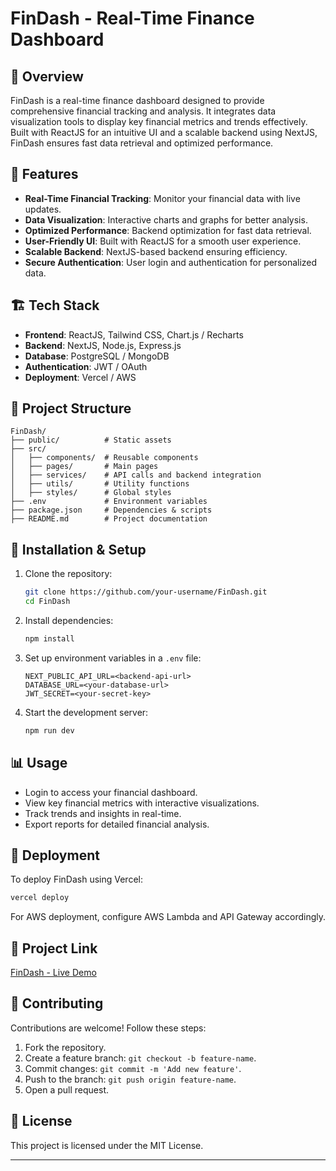 # FinDash - Real-Time Finance Dashboard

## 📌 Overview
FinDash is a real-time finance dashboard designed to provide comprehensive financial tracking and analysis. It integrates data visualization tools to display key financial metrics and trends effectively. Built with ReactJS for an intuitive UI and a scalable backend using NextJS, FinDash ensures fast data retrieval and optimized performance.

## 🚀 Features
- **Real-Time Financial Tracking**: Monitor your financial data with live updates.
- **Data Visualization**: Interactive charts and graphs for better analysis.
- **Optimized Performance**: Backend optimization for fast data retrieval.
- **User-Friendly UI**: Built with ReactJS for a smooth user experience.
- **Scalable Backend**: NextJS-based backend ensuring efficiency.
- **Secure Authentication**: User login and authentication for personalized data.

## 🏗️ Tech Stack
- **Frontend**: ReactJS, Tailwind CSS, Chart.js / Recharts
- **Backend**: NextJS, Node.js, Express.js
- **Database**: PostgreSQL / MongoDB
- **Authentication**: JWT / OAuth
- **Deployment**: Vercel / AWS

## 📂 Project Structure
```
FinDash/
├── public/          # Static assets
├── src/
│   ├── components/  # Reusable components
│   ├── pages/       # Main pages
│   ├── services/    # API calls and backend integration
│   ├── utils/       # Utility functions
│   ├── styles/      # Global styles
├── .env             # Environment variables
├── package.json     # Dependencies & scripts
├── README.md        # Project documentation
```

## 🔧 Installation & Setup
1. Clone the repository:
   ```sh
   git clone https://github.com/your-username/FinDash.git
   cd FinDash
   ```
2. Install dependencies:
   ```sh
   npm install
   ```
3. Set up environment variables in a `.env` file:
   ```env
   NEXT_PUBLIC_API_URL=<backend-api-url>
   DATABASE_URL=<your-database-url>
   JWT_SECRET=<your-secret-key>
   ```
4. Start the development server:
   ```sh
   npm run dev
   ```

## 📊 Usage
- Login to access your financial dashboard.
- View key financial metrics with interactive visualizations.
- Track trends and insights in real-time.
- Export reports for detailed financial analysis.

## 🚀 Deployment
To deploy FinDash using Vercel:
```sh
vercel deploy
```
For AWS deployment, configure AWS Lambda and API Gateway accordingly.

## 🔗 Project Link
[FinDash - Live Demo](https://your-live-demo-link.com)

## 🤝 Contributing
Contributions are welcome! Follow these steps:
1. Fork the repository.
2. Create a feature branch: `git checkout -b feature-name`.
3. Commit changes: `git commit -m 'Add new feature'`.
4. Push to the branch: `git push origin feature-name`.
5. Open a pull request.

## 📜 License
This project is licensed under the MIT License.

---


